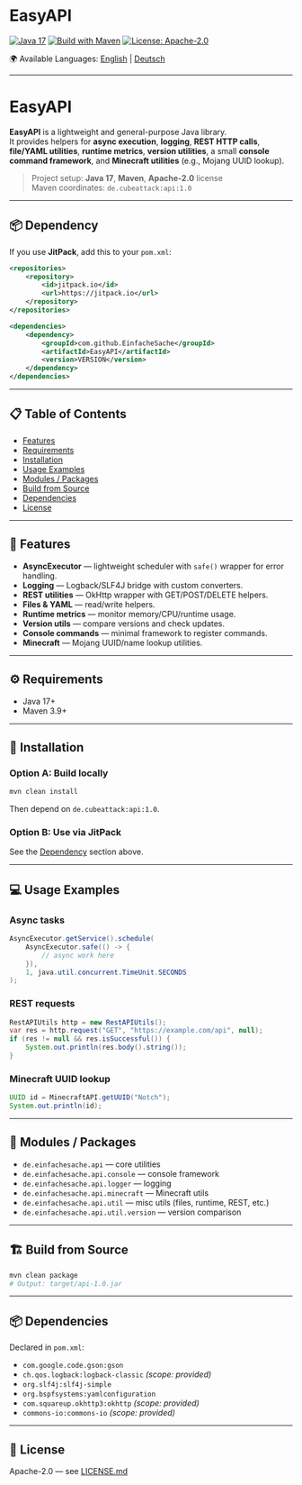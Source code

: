 # EasyAPI

[![Java 17](https://img.shields.io/badge/Java-17-red?logo=openjdk)](https://openjdk.org/)
[![Build with Maven](https://img.shields.io/badge/Build-Maven-orange?logo=apachemaven)](https://maven.apache.org/)
[![License: Apache-2.0](https://img.shields.io/badge/License-Apache_2.0-blue.svg)](LICENSE.md)

🌍 Available Languages: [English](README.md) | [Deutsch](README_DE.md)

---

# EasyAPI

**EasyAPI** is a lightweight and general-purpose Java library.  
It provides helpers for **async execution**, **logging**, **REST HTTP calls**, **file/YAML utilities**, **runtime metrics**, **version utilities**, a small **console command framework**, and **Minecraft utilities** (e.g., Mojang UUID lookup).

> Project setup: **Java 17**, **Maven**, **Apache-2.0** license  
> Maven coordinates: `de.cubeattack:api:1.0`

---

## 📦 Dependency

If you use **JitPack**, add this to your `pom.xml`:

```xml
<repositories>
    <repository>
        <id>jitpack.io</id>
        <url>https://jitpack.io</url>
    </repository>
</repositories>

<dependencies>
    <dependency>
        <groupId>com.github.EinfacheSache</groupId>
        <artifactId>EasyAPI</artifactId>
        <version>VERSION</version>
    </dependency>
</dependencies>
```

---

## 📋 Table of Contents
- [Features](#features)
- [Requirements](#requirements)
- [Installation](#installation)
- [Usage Examples](#usage-examples)
- [Modules / Packages](#modules--packages)
- [Build from Source](#build-from-source)
- [Dependencies](#dependencies)
- [License](#license)

---

## 🚀 Features
- **AsyncExecutor** — lightweight scheduler with `safe()` wrapper for error handling.
- **Logging** — Logback/SLF4J bridge with custom converters.
- **REST utilities** — OkHttp wrapper with GET/POST/DELETE helpers.
- **Files & YAML** — read/write helpers.
- **Runtime metrics** — monitor memory/CPU/runtime usage.
- **Version utils** — compare versions and check updates.
- **Console commands** — minimal framework to register commands.
- **Minecraft** — Mojang UUID/name lookup utilities.

---

## ⚙ Requirements
- Java 17+
- Maven 3.9+

---

## 🔧 Installation

### Option A: Build locally
```bash
mvn clean install
```
Then depend on `de.cubeattack:api:1.0`.

### Option B: Use via JitPack
See the [Dependency](#-dependency) section above.

---

## 💻 Usage Examples

### Async tasks
```java
AsyncExecutor.getService().schedule(
    AsyncExecutor.safe(() -> {
        // async work here
    }),
    1, java.util.concurrent.TimeUnit.SECONDS
);
```

### REST requests
```java
RestAPIUtils http = new RestAPIUtils();
var res = http.request("GET", "https://example.com/api", null);
if (res != null && res.isSuccessful()) {
    System.out.println(res.body().string());
}
```

### Minecraft UUID lookup
```java
UUID id = MinecraftAPI.getUUID("Notch");
System.out.println(id);
```

---

## 📂 Modules / Packages
- `de.einfachesache.api` — core utilities
- `de.einfachesache.api.console` — console framework
- `de.einfachesache.api.logger` — logging
- `de.einfachesache.api.minecraft` — Minecraft utils
- `de.einfachesache.api.util` — misc utils (files, runtime, REST, etc.)
- `de.einfachesache.api.util.version` — version comparison

---

## 🏗 Build from Source
```bash
mvn clean package
# Output: target/api-1.0.jar
```

---

## 📦 Dependencies
Declared in `pom.xml`:
- `com.google.code.gson:gson`
- `ch.qos.logback:logback-classic` *(scope: provided)*
- `org.slf4j:slf4j-simple`
- `org.bspfsystems:yamlconfiguration`
- `com.squareup.okhttp3:okhttp` *(scope: provided)*
- `commons-io:commons-io` *(scope: provided)*


---

## 📜 License
Apache-2.0 — see [LICENSE.md](LICENSE.md)
